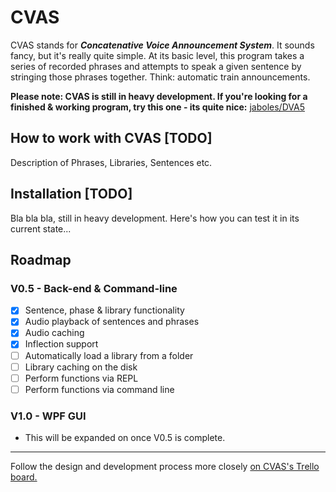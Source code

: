 # CVAS

CVAS stands for ***Concatenative Voice Announcement System***. It sounds fancy, but it's really quite simple.
At its basic level, this program takes a series of recorded phrases and attempts to speak a given sentence by stringing those phrases together. Think: automatic train announcements.

**Please note: CVAS is still in heavy development.
If you're looking for a finished & working program, try this one - its quite nice:** [jaboles/DVA5](https://github.com/jaboles/DVA5)
## How to work with CVAS [TODO]
Description of Phrases, Libraries, Sentences etc.
## Installation [TODO]
Bla bla bla, still in heavy development. Here's how you can test it in its current state...
## Roadmap

### V0.5 - Back-end & Command-line
 - [x] Sentence, phase & library functionality
 - [x] Audio playback of sentences and phrases
 - [x] Audio caching
 - [x] Inflection support
 - [ ] Automatically load a library from a folder
 - [ ] Library caching on the disk
 - [ ] Perform functions via REPL
 - [ ] Perform functions via command line

### V1.0 - WPF GUI
- This will be expanded on once V0.5 is complete.

***
Follow the design and development process more closely [on CVAS's Trello board.](https://trello.com/b/Z1Bclmuy/cvas)
